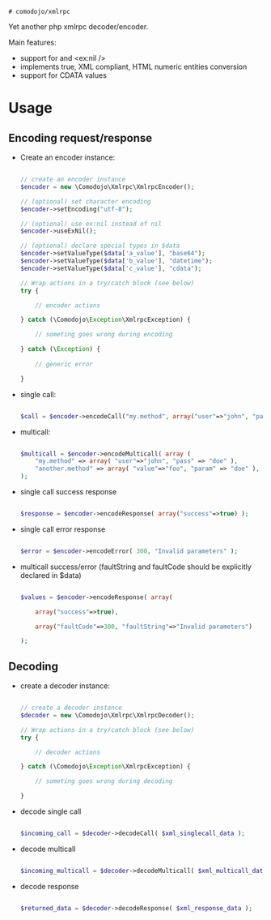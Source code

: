 	# comodojo/xmlrpc

Yet another php xmlrpc decoder/encoder.

Main features:

- support for <nil /> and <ex:nil />
- implements true, XML compliant, HTML numeric entities conversion
- support for CDATA values

# Usage

## Encoding request/response

-	Create an encoder instance:

	```php
	
	// create an encoder instance
	$encoder = new \Comodojo\Xmlrpc\XmlrpcEncoder();

	// (optional) set character encoding
	$encoder->setEncoding("utf-8");

	// (optional) use ex:nil instead of nil
	$encoder->useExNil();

	// (optional) declare special types in $data
	$encoder->setValueType($data['a_value'], "base64");
	$encoder->setValueType($data['b_value'], "datetime");
	$encoder->setValueType($data['c_value'], "cdata");
	
	// Wrap actions in a try/catch block (see below)
	try {

		// encoder actions

	} catch (\Comodojo\Exception\XmlrpcException) {

		// someting goes wrong during encoding

	} catch (\Exception) {
		
		// generic error

	}

	```

-	single call:

	```php
	
	$call = $encoder->encodeCall("my.method", array("user"=>"john", "pass" => "doe")) ;

	```

-	multicall:

	```php
	
	$multicall = $encoder->encodeMulticall( array (
		"my.method" => array( "user"=>"john", "pass" => "doe" ),
		"another.method" => array( "value"=>"foo", "param" => "doe" ),
	);

	```

-	single call success response

	```php
	
	$response = $encoder->encodeResponse( array("success"=>true) );

	```

-	single call error response

	```php
	
	$error = $encoder->encodeError( 300, "Invalid parameters" );

	```

-	multicall success/error (faultString and faultCode should be explicitly declared in $data)

	```php
	
	$values = $encoder->encodeResponse( array(

		array("success"=>true),

		array("faultCode"=>300, "faultString"=>"Invalid parameters")

	);

	```

## Decoding 

-	create a decoder instance:

	```php
	
	// create a decoder instance
	$decoder = new \Comodojo\Xmlrpc\XmlrpcDecoder();
	
	// Wrap actions in a try/catch block (see below)
	try {

		// decoder actions

	} catch (\Comodojo\Exception\XmlrpcException) {

		// someting goes wrong during decoding

	}

	```

-	decode single call

	```php
	
	$incoming_call = $decoder->decodeCall( $xml_singlecall_data );

	```

-	decode multicall

	```php
	
	$incoming_multicall = $decoder->decodeMulticall( $xml_multicall_data );

	```

-	decode response
	
	```php
	
	$returned_data = $decoder->decodeResponse( $xml_response_data );

	```
